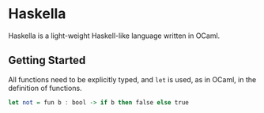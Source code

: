 # Haskella
Haskella is a light-weight Haskell-like language written in OCaml.

## Getting Started
All functions need to be explicitly typed, and `let` is used, as in
OCaml, in the definition of functions.

```haskell
let not = fun b : bool -> if b then false else true
```

